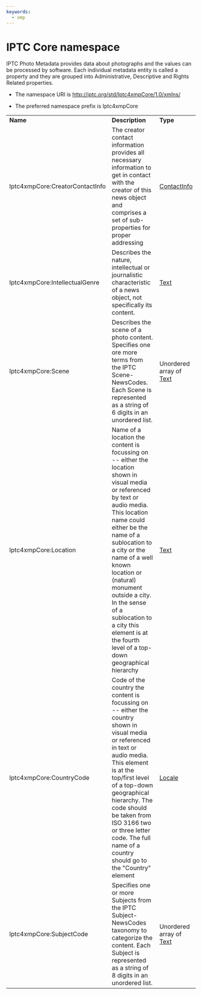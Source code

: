 ```yaml
---
keywords:
  - xmp
---
```


# IPTC Core namespace

IPTC Photo Metadata provides data about photographs and the values can be processed by software. Each individual metadata entity is called a property and they are grouped into Administrative, Descriptive and Rights Related properties.

- The namespace URI is http://iptc.org/std/Iptc4xmpCore/1.0/xmlns/

- The preferred namespace prefix is Iptc4xmpCore

|    |           |    |
|----|-----------|----|
|**Name**|**Description**|**Type**|
|Iptc4xmpCore:CreatorContactInfo|The creator contact information provides all necessary information to get in contact with the creator of this news object and comprises a set of sub-properties for proper addressing  |[ContactInfo](./XMPDataTypes/ContactInfo.md)|
|Iptc4xmpCore:IntellectualGenre|Describes the nature, intellectual or journalistic characteristic of a news object, not specifically its content.  |[Text](./XMPDataTypes/CoreProperties.md#text)|
|Iptc4xmpCore:Scene|Describes the scene of a photo content. Specifies one ore more terms from the IPTC Scene-NewsCodes. Each Scene is represented as a string of 6 digits in an unordered list.  |Unordered array of [Text](./XMPDataTypes/CoreProperties.md#text)|
|Iptc4xmpCore:Location|Name of a location the content is focussing on -- either the location shown in visual media or referenced by text or audio media. This location name could either be the name of a sublocation to a city or the name of a well known location or (natural) monument outside a city. In the sense of a sublocation to a city this element is at the fourth level of a top-down geographical hierarchy  |[Text](./XMPDataTypes/CoreProperties.md#text)|
|Iptc4xmpCore:CountryCode|Code of the country the content is focussing on -- either the country shown in visual media or referenced in text or audio media. This element is at the top/first level of a top-down geographical hierarchy. The code should be taken from ISO 3166 two or three letter code. The full name of a country should go to the "Country" element  |[Locale](./XMPDataTypes/CoreProperties.md#locale)|
|Iptc4xmpCore:SubjectCode|Specifies one or more Subjects from the IPTC Subject-NewsCodes taxonomy to categorize the content. Each Subject is represented as a string of 8 digits in an unordered list.  |Unordered array of [Text](./XMPDataTypes/CoreProperties.md#text)|
